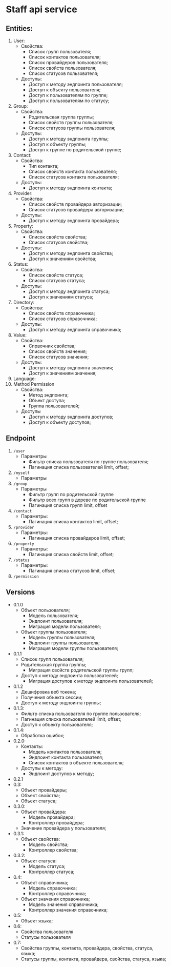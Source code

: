 # Staff api service

## Entities:

1. User:
    * Свойства:
        * Список групп пользователя;
        * Список контактов пользователя;
        * Список провайдеров пользователя;
        * Список свойств пользователя;
        * Список статусов пользователя;
    * Доступы:
        * Доступ к методу эндпоинта пользователя;
        * Доступ к объекту пользователя;
        * Доступ к пользователям по группе;
        * Доступ к пользователям по статусу;
2. Group:
    * Свойства:
        * Родительская группа группы;
        * Список свойств группы пользователя;
        * Список статусов группы пользователя;
    * Доступы:
        * Доступ к методу эндпоинта группы;
        * Доступ к объекту группы;
        * Доступ к группе по родительской группе;
3. Contact:
    * Свойства:
        * Тип контакта;
        * Список свойств контакта пользователя;
        * Список статусов контакта пользователя;
    * Доступы:
        * Доступ к методу эндпоинта контакта;
4. Provider:
    * Свойства:
        * Список свойств провайдера авторизации;
        * Список статусов провайдера авторизации;
    * Доступы:
        * Доступ к методу эндпоинта провайдера;
5. Property:
    * Свойства:
        * Список свойств свойства;
        * Список статусов свойства;
    * Доступы:
        * Доступ к методу эндпоинта свойства;
        * Доступ к значениям свойства;
6. Status:
    * Свойства:
        * Список свойств статуса;
        * Список статусов статуса;
    * Доступы:
        * Доступ к методу эндпоинта статуса;
        * Доступ к значениям статуса;
7. Directory:
    * Свойства:
        * Список свойств справочника;
        * Список статусов справочника;
    * Доступы:
        * Доступ к методу эндпоинта справочника;
8. Value:
    * Свойства:
        * Спрвочник свойства;
        * Список свойств значения;
        * Список статусов значения;
    * Доступы:
        * Доступ к методу эндпоинта значения;
        * Доступ к значениям значения;
9. Language:
10. Method Permission
    * Свойства:
        * Метод эндпоинта;
        * Объект доступа;
        * Группа пользователей;
    * Доступы
        * Доступ к методу эндпоинта доступов;
        * Доступ к объекту доступов;

## Endpoint

1. ``/user``
    * Параметры
        * Фильтр списка пользователя по группе пользователя;
        * Пагинация списка пользователей limit, offset;
2. ``/myself``
    * Параметры
3. ``/group``
    * Параметры
        * Фильтр групп по родительской группе
        * Фильтр всех групп в дереве по родительской группе
        * Пагинация списка групп limit, offset
4. ``/contact``
    * Параметры:
        * Пагинация списка контактов limit, offset;
5. ``/provider``
    * Параметры:
        * Пагинация списка провайдеров limit, offset;
6. ``/property``
    * Параметры:
        * Пагинация списка свойств limit, offset;
7. ``/status``
    * Параметры:
        * Пагинация списка статусов limit, offset;
8. ``/permission``

## Versions

* 0.1.0
    * Объект пользователя;
        * Модель пользователя;
        * Эндпоинт пользователя;
        * Миграция модели пользователя;
    * Объект группы пользователя;
        * Модель группы пользователя;
        * Эндпоинт группы пользователя;
        * Миграция модели группы пользователя;
* 0.1.1
    * Список групп пользователя;
    * Родительская группа группы;
        * Миграция свойств родительской группы групп;
    * Доступ к методу эндпоинта пользователей;
        * Миграция доступов к методу эндпоинта пользователей;
* 0.1.2
    * Дешифровка веб токена;
    * Получения объекта сессии;
    * Доступ к методу эндпоинта группы;
* 0.1.3:
    * Фильтр списка пользователя по группе пользователя;
    * Пагинация списка пользователей limit, offset;
    * Доступ к объекту пользователя;
* 0.1.4:
    * Обработка ошибок;
* 0.2.0:
    * Контакты:
        * Модель контактов пользователя;
        * Эндпоинт контакта пользователя;
        * Список контактов в объекте пользователя;
    * Доступы к методу:
        * Эндпоинт доступов к методу;
* 0.2.1
* 0.3:
    * Объект провайдеры;
    * Объект свойства;
    * Объект статуса;
* 0.3.0:
    * Объект провайдера:
        * Модель провайдера;
        * Контроллер провайдера;
    * Значение провайдера у пользователя;
* 0.3.1:
    * Объект свойства:
        * Модель свойства;
        * Контроллер свойства;
* 0.3.2:
    * Объект статуса:
        * Модель статуса;
        * Контроллер статуса;
* 0.4:
    * Объект справочника;
        * Модель справочника;
        * Контроллер справочника;
    * Объект значения справочника;
        * Модель значения справочника;
        * Контроллер значения справочника;
* 0.5:
    * Объект языка;
* 0.6:
    * Свойства пользователя
    * Статусы пользователя
* 0.7:
    * Свойства группы, контакта, провайдера, свойства, статуса, языка;
    * Статусы группы, контакта, провайдера, свойства, статуса, языка;
